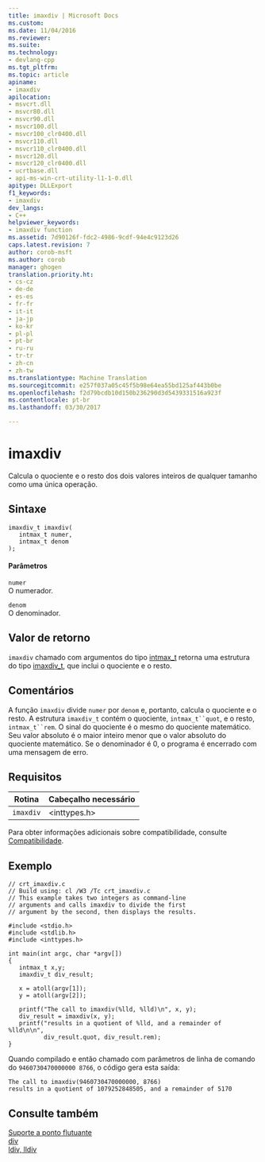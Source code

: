 ```yaml
---
title: imaxdiv | Microsoft Docs
ms.custom: 
ms.date: 11/04/2016
ms.reviewer: 
ms.suite: 
ms.technology:
- devlang-cpp
ms.tgt_pltfrm: 
ms.topic: article
apiname:
- imaxdiv
apilocation:
- msvcrt.dll
- msvcr80.dll
- msvcr90.dll
- msvcr100.dll
- msvcr100_clr0400.dll
- msvcr110.dll
- msvcr110_clr0400.dll
- msvcr120.dll
- msvcr120_clr0400.dll
- ucrtbase.dll
- api-ms-win-crt-utility-l1-1-0.dll
apitype: DLLExport
f1_keywords:
- imaxdiv
dev_langs:
- C++
helpviewer_keywords:
- imaxdiv function
ms.assetid: 7d90126f-fdc2-4986-9cdf-94e4c9123d26
caps.latest.revision: 7
author: corob-msft
ms.author: corob
manager: ghogen
translation.priority.ht:
- cs-cz
- de-de
- es-es
- fr-fr
- it-it
- ja-jp
- ko-kr
- pl-pl
- pt-br
- ru-ru
- tr-tr
- zh-cn
- zh-tw
ms.translationtype: Machine Translation
ms.sourcegitcommit: e257f037a05c45f5b98e64ea55bd125af443b0be
ms.openlocfilehash: f2d79bcdb10d150b236290d3d5439331516a923f
ms.contentlocale: pt-br
ms.lasthandoff: 03/30/2017

---
```

# <a name="imaxdiv"></a>imaxdiv
Calcula o quociente e o resto dos dois valores inteiros de qualquer tamanho como uma única operação.  
  
## <a name="syntax"></a>Sintaxe  
  
```  
imaxdiv_t imaxdiv(   
   intmax_t numer,  
   intmax_t denom   
);   
```  
  
#### <a name="parameters"></a>Parâmetros  
 `numer`  
 O numerador.  
  
 `denom`  
 O denominador.  
  
## <a name="return-value"></a>Valor de retorno  
 `imaxdiv` chamado com argumentos do tipo [intmax_t](../../c-runtime-library/standard-types.md) retorna uma estrutura do tipo [imaxdiv_t](../../c-runtime-library/standard-types.md), que inclui o quociente e o resto.  
  
## <a name="remarks"></a>Comentários  
 A função `imaxdiv` divide `numer` por `denom` e, portanto, calcula o quociente e o resto. A estrutura `imaxdiv_t` contém o quociente, `intmax_t``quot`, e o resto, `intmax_t``rem`. O sinal do quociente é o mesmo do quociente matemático. Seu valor absoluto é o maior inteiro menor que o valor absoluto do quociente matemático. Se o denominador é 0, o programa é encerrado com uma mensagem de erro.  
  
## <a name="requirements"></a>Requisitos  
  
|Rotina|Cabeçalho necessário|  
|-------------|---------------------|  
|`imaxdiv`|\<inttypes.h>|  
  
 Para obter informações adicionais sobre compatibilidade, consulte [Compatibilidade](../../c-runtime-library/compatibility.md).  
  
## <a name="example"></a>Exemplo  
  
```  
// crt_imaxdiv.c  
// Build using: cl /W3 /Tc crt_imaxdiv.c  
// This example takes two integers as command-line  
// arguments and calls imaxdiv to divide the first   
// argument by the second, then displays the results.  
  
#include <stdio.h>  
#include <stdlib.h>  
#include <inttypes.h>  
  
int main(int argc, char *argv[])  
{  
   intmax_t x,y;  
   imaxdiv_t div_result;  
  
   x = atoll(argv[1]);  
   y = atoll(argv[2]);  
  
   printf("The call to imaxdiv(%lld, %lld)\n", x, y);  
   div_result = imaxdiv(x, y);  
   printf("results in a quotient of %lld, and a remainder of %lld\n\n",  
          div_result.quot, div_result.rem);  
}  
```  
  
 Quando compilado e então chamado com parâmetros de linha de comando do `9460730470000000 8766`, o código gera esta saída:  
  
```Output  
The call to imaxdiv(9460730470000000, 8766)  
results in a quotient of 1079252848505, and a remainder of 5170  
```  
  
## <a name="see-also"></a>Consulte também  
 [Suporte a ponto flutuante](../../c-runtime-library/floating-point-support.md)   
 [div](../../c-runtime-library/reference/div.md)   
 [ldiv, lldiv](../../c-runtime-library/reference/ldiv-lldiv.md)
